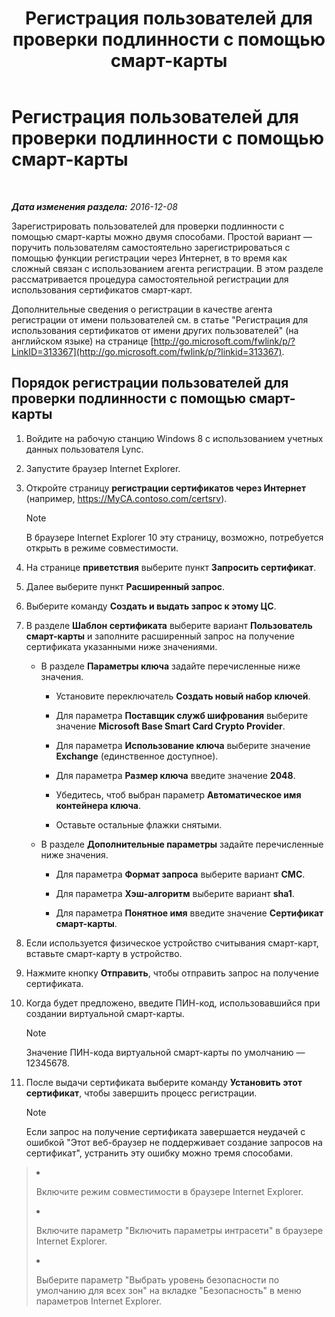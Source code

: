 ﻿---
title: Регистрация пользователей для проверки подлинности с помощью смарт-карты
TOCTitle: Регистрация пользователей для проверки подлинности с помощью смарт-карты
ms:assetid: a6445a83-a94b-423f-ba2a-12b5f84c5d75
ms:mtpsurl: https://technet.microsoft.com/ru-ru/library/Dn308570(v=OCS.15)
ms:contentKeyID: 56270600
ms.date: 12/10/2016
mtps_version: v=OCS.15
ms.translationtype: HT
---

# Регистрация пользователей для проверки подлинности с помощью смарт-карты

 

_**Дата изменения раздела:** 2016-12-08_

Зарегистрировать пользователей для проверки подлинности с помощью смарт-карты можно двумя способами. Простой вариант — поручить пользователям самостоятельно зарегистрироваться с помощью функции регистрации через Интернет, в то время как сложный связан с использованием агента регистрации. В этом разделе рассматривается процедура самостоятельной регистрации для использования сертификатов смарт-карт.

Дополнительные сведения о регистрации в качестве агента регистрации от имени пользователей см. в статье "Регистрация для использования сертификатов от имени других пользователей" (на английском языке) на странице [http://go.microsoft.com/fwlink/p/?LinkID=313367](http://go.microsoft.com/fwlink/p/?linkid=313367).

## Порядок регистрации пользователей для проверки подлинности с помощью смарт-карты

1.  Войдите на рабочую станцию Windows 8 с использованием учетных данных пользователя Lync.

2.  Запустите браузер Internet Explorer.

3.  Откройте страницу **регистрации сертификатов через Интернет** (например, https://MyCA.contoso.com/certsrv).
    
    > [!note]  
    > В браузере Internet Explorer 10 эту страницу, возможно, потребуется открыть в режиме совместимости.

4.  На странице **приветствия** выберите пункт **Запросить сертификат**.

5.  Далее выберите пункт **Расширенный запрос**.

6.  Выберите команду **Создать и выдать запрос к этому ЦС**.

7.  В разделе **Шаблон сертификата** выберите вариант **Пользователь смарт-карты** и заполните расширенный запрос на получение сертификата указанными ниже значениями.
    
      - В разделе **Параметры ключа** задайте перечисленные ниже значения.
        
          - Установите переключатель **Создать новый набор ключей**.
        
          - Для параметра **Поставщик служб шифрования** выберите значение **Microsoft Base Smart Card Crypto Provider**.
        
          - Для параметра **Использование ключа** выберите значение **Exchange** (единственное доступное).
        
          - Для параметра **Размер ключа** введите значение **2048**.
        
          - Убедитесь, чтоб выбран параметр **Автоматическое имя контейнера ключа**.
        
          - Оставьте остальные флажки снятыми.
    
      - В разделе **Дополнительные параметры** задайте перечисленные ниже значения.
        
          - Для параметра **Формат запроса** выберите вариант **CMC**.
        
          - Для параметра **Хэш-алгоритм** выберите вариант **sha1**.
        
          - Для параметра **Понятное имя** введите значение **Сертификат смарт-карты**.

8.  Если используется физическое устройство считывания смарт-карт, вставьте смарт-карту в устройство.

9.  Нажмите кнопку **Отправить**, чтобы отправить запрос на получение сертификата.

10. Когда будет предложено, введите ПИН-код, использовавшийся при создании виртуальной смарт-карты.
    
    > [!note]  
    > Значение ПИН-кода виртуальной смарт-карты по умолчанию — 12345678.

11. После выдачи сертификата выберите команду **Установить этот сертификат**, чтобы завершить процесс регистрации.
    
    > [!note]  
    > Если запрос на получение сертификата завершается неудачей с ошибкой &quot;Этот веб-браузер не поддерживает создание запросов на сертификат&quot;, устранить эту ошибку можно тремя способами.    <ol>    
> <li><p>Включите режим совместимости в браузере Internet Explorer.</p></li>    
> 
> <li><p>Включите параметр &quot;Включить параметры интрасети&quot; в браузере Internet Explorer.</p></li>    
> 
> 
> <li><p>Выберите параметр &quot;Выбрать уровень безопасности по умолчанию для всех зон&quot; на вкладке &quot;Безопасность&quot; в меню параметров Internet Explorer.</p></li>    </ol>

